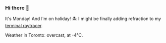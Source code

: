 ### Hi there :wave:

It's Monday! And I'm on holiday! :desert_island: I might be finally adding refraction to my [terminal raytracer](https://github.com/bewuethr/bash-raytracer).

Weather in Toronto: overcast, at -4°C.
